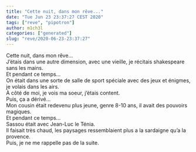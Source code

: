 ```yaml
---
title: "Cette nuit, dans mon rêve..."
date: "Tue Jun 23 23:37:27 CEST 2020"
tags: ["reve", "pipotron"]
author: m1ch3l
categories: ["generated"]
slug: "reve/2020-06-23-23:37:27"
---
```


Cette nuit, dans mon rêve...<br>
J’étais dans une autre dimension, avec une vieille, je récitais shakespeare sans les mains.<br>
Et pendant ce temps...<br>
On était dans une sorte de salle de sport spéciale avec des jeux et énigmes, je volais dans les airs.<br>
À côté de moi, je vois ma soeur, j’étais content.<br>
Puis, ça a dérivé...<br>
Mon cousin était redevenu plus jeune, genre 8-10 ans, il avait des pouvoirs magiques.<br>
Et pendant ce temps...<br>
Sassou était avec Jean-Luc le Ténia.<br>
Il faisait très chaud, les paysages ressemblaient plus a la sardaigne qu’a la provence.<br>
Puis, je ne me rappelle pas de la suite.<br>
